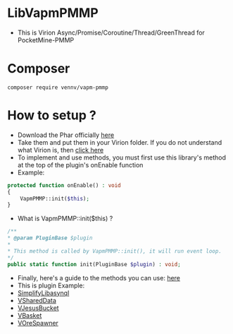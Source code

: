 # LibVapmPMMP
- This is Virion Async/Promise/Coroutine/Thread/GreenThread for PocketMine-PMMP

# Composer
```composer require vennv/vapm-pmmp```

# How to setup ?
- Download the Phar officially [here](https://github.com/VennDev/LibVapmPMMP/releases)
- Take them and put them in your Virion folder. If you do not understand what Virion is, then [click here](https://poggit.pmmp.io/p/DEVirion/1.2.8)
- To implement and use methods, you must first use this library's method at the top of the plugin's onEnable function
- Example:
```php
protected function onEnable() : void
{
    VapmPMMP::init($this);
}
```
- What is VapmPMMP::init($this) ?
```php
/**
* @param PluginBase $plugin
*
* This method is called by VapmPMMP::init(), it will run event loop.
*/
public static function init(PluginBase $plugin) : void;
```
- Finally, here's a guide to the methods you can use: [here](https://venndev.gitbook.io/vapm/)
- This is plugin Example:
- [SimplifyLibasynql](https://github.com/VennDev/SimplifyLibasynql/tree/main/Examples/Test)
- [VSharedData](https://github.com/VennDev/VSharedData)
- [VJesusBucket](https://github.com/VennDev/VJesusBucket)
- [VBasket](https://github.com/VennDev/VBasket)
- [VOreSpawner](https://github.com/VennDev/VOreSpawner)
